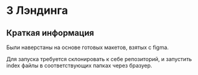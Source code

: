 # 3 Лэндинга

## Краткая информация

Были наверстаны на основе готовых макетов, взятых с figma.

Для запуска требуется склонировать к себе репозиторий, и запустить index файлы в соответствующих папках через бразуер.